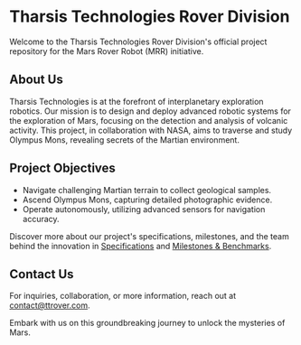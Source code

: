 # Tharsis Technologies Rover Division

Welcome to the Tharsis Technologies Rover Division's official project repository for the Mars Rover Robot (MRR) initiative. 

## About Us
Tharsis Technologies is at the forefront of interplanetary exploration robotics. Our mission is to design and deploy advanced robotic systems for the exploration of Mars, focusing on the detection and analysis of volcanic activity. This project, in collaboration with NASA, aims to traverse and study Olympus Mons, revealing secrets of the Martian environment.

## Project Objectives
- Navigate challenging Martian terrain to collect geological samples.
- Ascend Olympus Mons, capturing detailed photographic evidence.
- Operate autonomously, utilizing advanced sensors for navigation accuracy.

Discover more about our project's specifications, milestones, and the team behind the innovation in [Specifications](SPECIFICATIONS.md) and [Milestones & Benchmarks](MILESTONES_BENCHMARKS.md).

## Contact Us
For inquiries, collaboration, or more information, reach out at [contact@ttrover.com](mailto:contact@ttrover.com).

Embark with us on this groundbreaking journey to unlock the mysteries of Mars.

